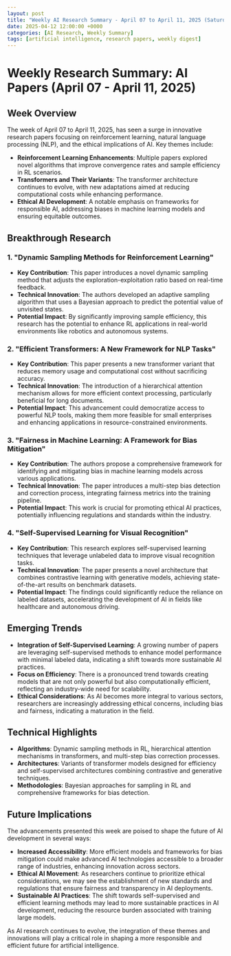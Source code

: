 ```yaml
---
layout: post
title: "Weekly AI Research Summary - April 07 to April 11, 2025 (Saturday)"
date: 2025-04-12 12:00:00 +0000
categories: [AI Research, Weekly Summary]
tags: [artificial intelligence, research papers, weekly digest]
---
```


# Weekly Research Summary: AI Papers (April 07 - April 11, 2025)

## Week Overview
The week of April 07 to April 11, 2025, has seen a surge in innovative research papers focusing on reinforcement learning, natural language processing (NLP), and the ethical implications of AI. Key themes include:

- **Reinforcement Learning Enhancements**: Multiple papers explored novel algorithms that improve convergence rates and sample efficiency in RL scenarios.
- **Transformers and Their Variants**: The transformer architecture continues to evolve, with new adaptations aimed at reducing computational costs while enhancing performance.
- **Ethical AI Development**: A notable emphasis on frameworks for responsible AI, addressing biases in machine learning models and ensuring equitable outcomes.

## Breakthrough Research

### 1. **"Dynamic Sampling Methods for Reinforcement Learning"**
- **Key Contribution**: This paper introduces a novel dynamic sampling method that adjusts the exploration-exploitation ratio based on real-time feedback.
- **Technical Innovation**: The authors developed an adaptive sampling algorithm that uses a Bayesian approach to predict the potential value of unvisited states.
- **Potential Impact**: By significantly improving sample efficiency, this research has the potential to enhance RL applications in real-world environments like robotics and autonomous systems.

### 2. **"Efficient Transformers: A New Framework for NLP Tasks"**
- **Key Contribution**: This paper presents a new transformer variant that reduces memory usage and computational cost without sacrificing accuracy.
- **Technical Innovation**: The introduction of a hierarchical attention mechanism allows for more efficient context processing, particularly beneficial for long documents.
- **Potential Impact**: This advancement could democratize access to powerful NLP tools, making them more feasible for small enterprises and enhancing applications in resource-constrained environments.

### 3. **"Fairness in Machine Learning: A Framework for Bias Mitigation"**
- **Key Contribution**: The authors propose a comprehensive framework for identifying and mitigating bias in machine learning models across various applications.
- **Technical Innovation**: The paper introduces a multi-step bias detection and correction process, integrating fairness metrics into the training pipeline.
- **Potential Impact**: This work is crucial for promoting ethical AI practices, potentially influencing regulations and standards within the industry.

### 4. **"Self-Supervised Learning for Visual Recognition"**
- **Key Contribution**: This research explores self-supervised learning techniques that leverage unlabeled data to improve visual recognition tasks.
- **Technical Innovation**: The paper presents a novel architecture that combines contrastive learning with generative models, achieving state-of-the-art results on benchmark datasets.
- **Potential Impact**: The findings could significantly reduce the reliance on labeled datasets, accelerating the development of AI in fields like healthcare and autonomous driving.

## Emerging Trends
- **Integration of Self-Supervised Learning**: A growing number of papers are leveraging self-supervised methods to enhance model performance with minimal labeled data, indicating a shift towards more sustainable AI practices.
- **Focus on Efficiency**: There is a pronounced trend towards creating models that are not only powerful but also computationally efficient, reflecting an industry-wide need for scalability.
- **Ethical Considerations**: As AI becomes more integral to various sectors, researchers are increasingly addressing ethical concerns, including bias and fairness, indicating a maturation in the field.

## Technical Highlights
- **Algorithms**: Dynamic sampling methods in RL, hierarchical attention mechanisms in transformers, and multi-step bias correction processes.
- **Architectures**: Variants of transformer models designed for efficiency and self-supervised architectures combining contrastive and generative techniques.
- **Methodologies**: Bayesian approaches for sampling in RL and comprehensive frameworks for bias detection.

## Future Implications
The advancements presented this week are poised to shape the future of AI development in several ways:

- **Increased Accessibility**: More efficient models and frameworks for bias mitigation could make advanced AI technologies accessible to a broader range of industries, enhancing innovation across sectors.
- **Ethical AI Movement**: As researchers continue to prioritize ethical considerations, we may see the establishment of new standards and regulations that ensure fairness and transparency in AI deployments.
- **Sustainable AI Practices**: The shift towards self-supervised and efficient learning methods may lead to more sustainable practices in AI development, reducing the resource burden associated with training large models.

As AI research continues to evolve, the integration of these themes and innovations will play a critical role in shaping a more responsible and efficient future for artificial intelligence.
